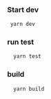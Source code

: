 ### Start dev
```bash
 yarn dev
```
### run test
```bash
  yarn test
```
### build
```
  yarn build
```
